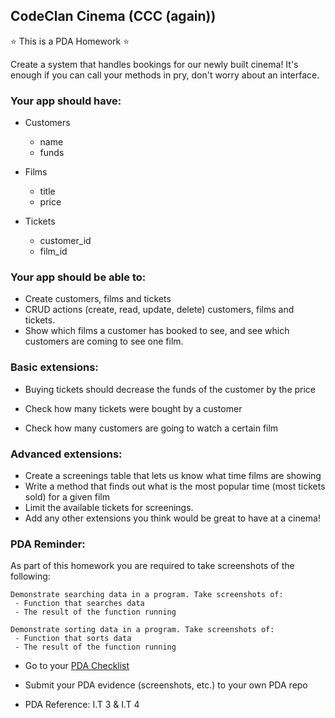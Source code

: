 ## CodeClan Cinema (CCC (again))

:star: This is a PDA Homework :star:

Create a system that handles bookings for our newly built cinema!
It's enough if you can call your methods in pry, don't worry about an interface.

### Your app should have:
  - Customers
    - name
    - funds

  - Films
    - title
    - price

  - Tickets
    - customer_id
    - film_id

### Your app should be able to:
  - Create customers, films and tickets
  - CRUD actions (create, read, update, delete) customers, films and tickets.
  - Show which films a customer has booked to see, and see which customers are coming to see one film.

### Basic extensions:
  - Buying tickets should decrease the funds of the customer by the price
  <!-- [2] pry(main)> customer1.buy(film1)
=> 90 -->
  - Check how many tickets were bought by a customer
  <!-- [9] pry(main)> customer2.tickets
=> [#<Ticket:0x007fe0b8302c30 @customer_id=194, @film_id=194, @id=206>,
 #<Ticket:0x007fe0b8302b68 @customer_id=194, @film_id=193, @id=209>]
[10] pry(main)> -->
<!-- [1] pry(main)> customer1.tickets_all
=> 2
[2] pry(main)> customer3.tickets_all
=> 1
[3] pry(main)> customer2.tickets_all
=> 2 -->
  - Check how many customers are going to watch a certain film
  <!-- [10] pry(main)> film1.customers
=> [#<Customer:0x007fe0b890add0 @funds="100", @id=193, @name="Bob">,
 #<Customer:0x007fe0b890ad08 @funds="50", @id=194, @name="Jane">]
[11] pry(main)>  -->
<!-- [11] pry(main)> film1.customers.count
=> 2
[12] pry(main)> film3.customers.count
=> 1 -->
<!-- [1] pry(main)> film1.customers_all
=> 2 -->

### Advanced extensions:
  - Create a screenings table that lets us know what time films are showing
  - Write a method that finds out what is the most popular time (most tickets sold) for a given film
  - Limit the available tickets for screenings.
  - Add any other extensions you think would be great to have at a cinema!

### PDA Reminder:

As part of this homework you are required to take screenshots of the following:

```
Demonstrate searching data in a program. Take screenshots of:
 - Function that searches data
 - The result of the function running
```

```
Demonstrate sorting data in a program. Take screenshots of:
 - Function that sorts data
 - The result of the function running
```

- Go to your [PDA Checklist](https://github.com/codeclan/pda/tree/master/Evidence%20Gathering%20Portfolio)

- Submit your PDA evidence (screenshots, etc.) to your own PDA repo

- PDA Reference: I.T 3 & I.T 4
